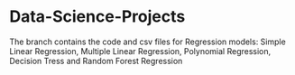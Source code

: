 # Data-Science-Projects

The branch contains the code and csv files for Regression models: Simple Linear Regression, Multiple Linear Regression, Polynomial Regression, Decision Tress and Random Forest Regression
